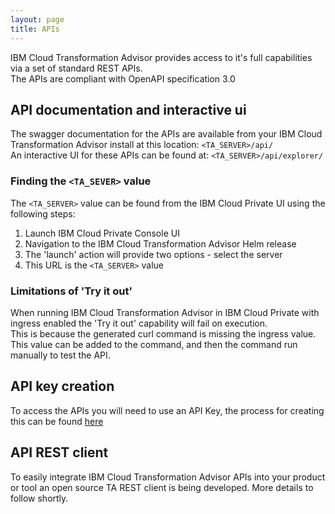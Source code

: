 ```yaml
---
layout: page
title: APIs
---
```

IBM Cloud Transformation Advisor provides access to it's full capabilities via a set of standard REST APIs.    
The APIs are compliant with OpenAPI specification 3.0    
	
	
## API documentation and interactive ui
The swagger documentation for the APIs are available from your IBM Cloud Transformation Advisor install at this location: `<TA_SERVER>/api/`   
An interactive UI for these APIs can be found at: `<TA_SERVER>/api/explorer/`

### Finding the `<TA_SEVER>` value    
The `<TA_SERVER>` value can be found from the IBM Cloud Private UI using the following steps:
1. Launch IBM Cloud Private Console UI
1. Navigation to the IBM Cloud Transformation Advisor Helm release
1. The 'launch' action will provide two options - select the server
1. This URL is the `<TA_SERVER>` value

### Limitations of 'Try it out'    
When running IBM Cloud Transformation Advisor in IBM Cloud Private with ingress enabled the 'Try it out' capability will fail on execution.    
This is because the generated curl command is missing the ingress value.    
This value can be added to the command, and then the command run manually to test the API.    


## API key creation	
To access the APIs you will need to use an API Key, the process for creating this can be found [here](./APIKey_creation_in_ICP.md)

## API REST client
To easily integrate IBM Cloud Transformation Advisor APIs into your product or tool an open source TA REST client is being developed. More details to follow shortly.
